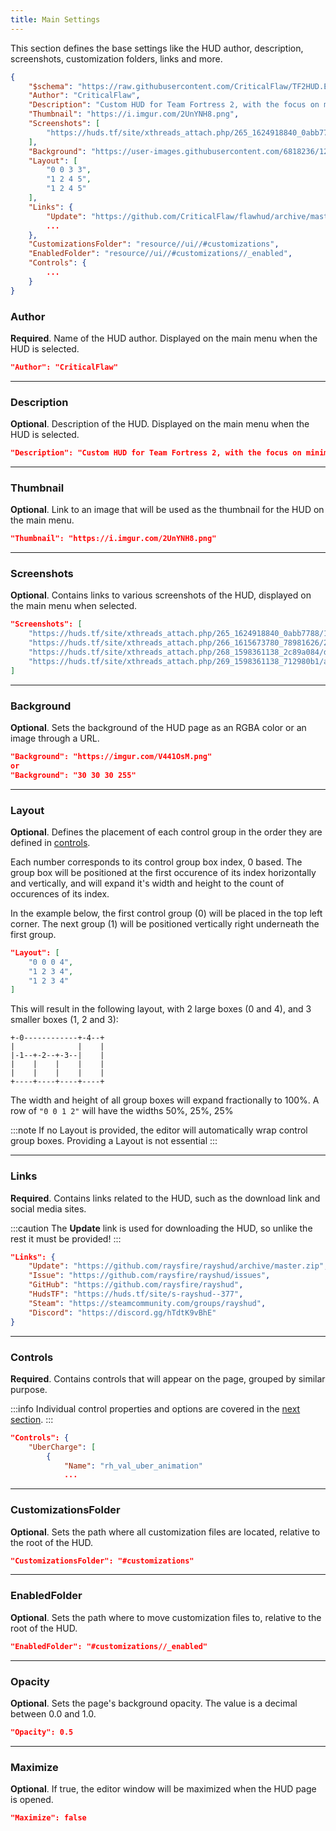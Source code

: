 ```yaml
---
title: Main Settings
---
```


This section defines the base settings like the HUD author, description, screenshots, customization folders, links and more.

```json
{
	"$schema": "https://raw.githubusercontent.com/CriticalFlaw/TF2HUD.Editor/master/src/TF2HUD.Editor/JSON/Schema/schema.json",
	"Author": "CriticalFlaw",
	"Description": "Custom HUD for Team Fortress 2, with the focus on minimalistic design and dark themed colors.",
	"Thumbnail": "https://i.imgur.com/2UnYNH8.png",
	"Screenshots": [
		"https://huds.tf/site/xthreads_attach.php/265_1624918840_0abb7788/12ebcf7249f0af8372f3ab5a0ac8c74f/20210628180837_1.jpg"
	],
	"Background": "https://user-images.githubusercontent.com/6818236/123523046-34d56600-d68f-11eb-8838-fbf112c45ea7.png",
	"Layout": [
		"0 0 3 3",
		"1 2 4 5",
		"1 2 4 5"
	],
	"Links": {
		"Update": "https://github.com/CriticalFlaw/flawhud/archive/master.zip",
		...
	},
	"CustomizationsFolder": "resource//ui//#customizations",
	"EnabledFolder": "resource//ui//#customizations//_enabled",
	"Controls": {
		...
	}
}
```

### Author

**Required**. Name of the HUD author. Displayed on the main menu when the HUD is selected.

```json
"Author": "CriticalFlaw"
```

---

### Description

**Optional**. Description of the HUD. Displayed on the main menu when the HUD is selected.

```json
"Description": "Custom HUD for Team Fortress 2, with the focus on minimalistic design and dark themed colors."
```

---


### Thumbnail

**Optional**. Link to an image that will be used as the thumbnail for the HUD on the main menu.

```json
"Thumbnail": "https://i.imgur.com/2UnYNH8.png"
```

---

### Screenshots

**Optional**. Contains links to various screenshots of the HUD, displayed on the main menu when selected.

```json
"Screenshots": [
    "https://huds.tf/site/xthreads_attach.php/265_1624918840_0abb7788/12ebcf7249f0af8372f3ab5a0ac8c74f/20210628180837_1.jpg",
    "https://huds.tf/site/xthreads_attach.php/266_1615673780_78981626/2bc3c541513a0c34ee59bf6c763f5529/20210313171549_1.jpg",
    "https://huds.tf/site/xthreads_attach.php/268_1598361138_2c89a084/d42f548731cad1d9703da2df26854ce8/BebP8MR.png",
    "https://huds.tf/site/xthreads_attach.php/269_1598361138_712980b1/a4b1e6feed379517f3cd678a8cbb3db9/gB7GjxF.png"
]
```

---

### Background

**Optional**. Sets the background of the HUD page as an RGBA color or an image through a URL.

```json
"Background": "https://imgur.com/V441OsM.png"
or
"Background": "30 30 30 255"
```

---

### Layout

**Optional**. Defines the placement of each control group in the order they are defined in [controls][docs-controls].

Each number corresponds to its control group box index, 0 based. The group box will be positioned at the first occurence of its index horizontally and vertically, and will expand it's width and height to the count of occurences of its index.

In the example below, the first control group (0) will be placed in the top left corner. The next group (1) will be positioned vertically right underneath the first group.

```json
"Layout": [
	"0 0 0 4",
	"1 2 3 4",
	"1 2 3 4"
]
```

This will result in the following layout, with 2 large boxes (0 and 4), and 3 smaller boxes (1, 2 and 3):

```
+-0------------+-4--+
|              |    |
|-1--+-2--+-3--|    |
|    |    |    |    |
|    |    |    |    |
+----+----+----+----+
```

The width and height of all group boxes will expand fractionally to 100%. A row of `"0 0 1 2"` will have the widths 50%, 25%, 25%

:::note
If no Layout is provided, the editor will automatically wrap control group boxes. Providing a Layout is not essential
:::

---

### Links

**Required**. Contains links related to the HUD, such as the download link and social media sites.

:::caution
The **Update** link is used for downloading the HUD, so unlike the rest it must be provided!
:::

```json
"Links": {
	"Update": "https://github.com/raysfire/rayshud/archive/master.zip",
	"Issue": "https://github.com/raysfire/rayshud/issues",
	"GitHub": "https://github.com/raysfire/rayshud",
	"HudsTF": "https://huds.tf/site/s-rayshud--377",
	"Steam": "https://steamcommunity.com/groups/rayshud",
	"Discord": "https://discord.gg/hTdtK9vBhE"
}
```

---

### Controls

**Required**. Contains controls that will appear on the page, grouped by similar purpose.

:::info
Individual control properties and options are covered in the [next section][docs-controls].
:::

```json
"Controls": {
	"UberCharge": [
		{
			"Name": "rh_val_uber_animation"
			...
```

---

### CustomizationsFolder

**Optional**. Sets the path where all customization files are located, relative to the root of the HUD.

```json
"CustomizationsFolder": "#customizations"
```

---

### EnabledFolder

**Optional**. Sets the path where to move customization files to, relative to the root of the HUD.

```json
"EnabledFolder": "#customizations//_enabled"
```

---

### Opacity

**Optional**. Sets the page's background opacity. The value is a decimal between 0.0 and 1.0.

```json
"Opacity": 0.5
```

---

### Maximize

**Optional**. If true, the editor window will be maximized when the HUD page is opened.

```json
"Maximize": false
```

<!-- MARKDOWN LINKS -->
[docs-controls]: https://www.editor.criticalflaw.ca/json/controls/

